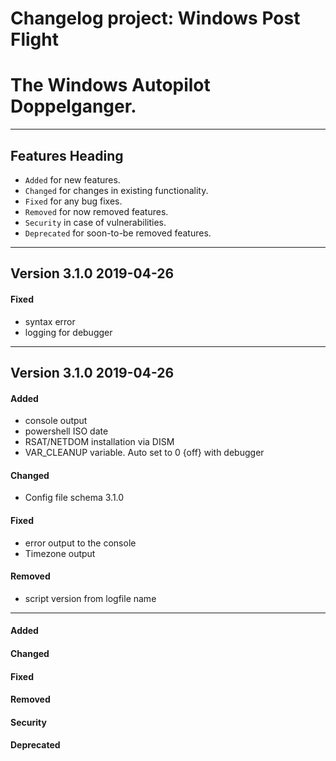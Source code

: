 # Changelog project: Windows Post Flight
# The Windows Autopilot Doppelganger.
---

## Features Heading
- `Added` for new features.
- `Changed` for changes in existing functionality.
- `Fixed` for any bug fixes.
- `Removed` for now removed features.
- `Security` in case of vulnerabilities.
- `Deprecated` for soon-to-be removed features.

---
## Version 3.1.0 2019-04-26
#### Fixed
- syntax error
- logging for debugger

---
## Version 3.1.0 2019-04-26


#### Added
- console output
- powershell ISO date
- RSAT/NETDOM installation via DISM
- VAR_CLEANUP variable. Auto set to 0 {off} with debugger

#### Changed
- Config file schema 3.1.0

#### Fixed
- error output to the console
- Timezone output

#### Removed
- script version from logfile name


---
#### Added
#### Changed
#### Fixed
#### Removed
#### Security
#### Deprecated